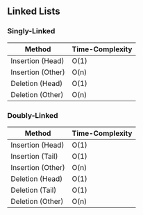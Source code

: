 ## Linked Lists
### Singly-Linked
| Method            | Time-Complexity |
|-------------------|-----------------|
| Insertion (Head)  | O(1)            |
| Insertion (Other) | O(n)            |
| Deletion (Head)   | O(1)            |
| Deletion (Other)  | O(n)            |

### Doubly-Linked
| Method            | Time-Complexity |
|-------------------|-----------------|
| Insertion (Head)  | O(1)            |
| Insertion (Tail)  | O(1)            |
| Insertion (Other) | O(n)            |
| Deletion (Head)   | O(1)            |
| Deletion (Tail)   | O(1)            |
| Deletion (Other)  | O(n)            |
